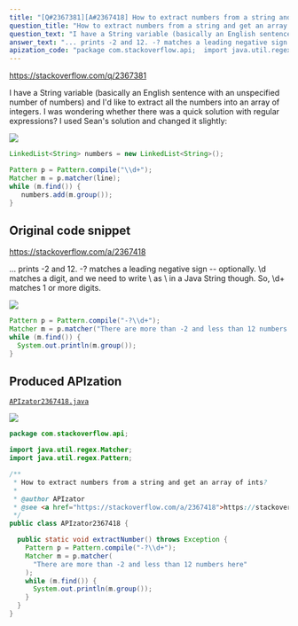 ```yaml
---
title: "[Q#2367381][A#2367418] How to extract numbers from a string and get an array of ints?"
question_title: "How to extract numbers from a string and get an array of ints?"
question_text: "I have a String variable (basically an English sentence with an unspecified number of numbers) and I'd like to extract all the numbers into an array of integers. I was wondering whether there was a quick solution with regular expressions? I used Sean's solution and changed it slightly:"
answer_text: "... prints -2 and 12. -? matches a leading negative sign -- optionally. \\d matches a digit, and we need to write \\ as \\\\ in a Java String though. So, \\d+ matches 1 or more digits."
apization_code: "package com.stackoverflow.api;  import java.util.regex.Matcher; import java.util.regex.Pattern;  /**  * How to extract numbers from a string and get an array of ints?  *  * @author APIzator  * @see <a href=\"https://stackoverflow.com/a/2367418\">https://stackoverflow.com/a/2367418</a>  */ public class APIzator2367418 {    public static void extractNumber() throws Exception {     Pattern p = Pattern.compile(\"-?\\\\d+\");     Matcher m = p.matcher(       \"There are more than -2 and less than 12 numbers here\"     );     while (m.find()) {       System.out.println(m.group());     }   } }"
---
```


https://stackoverflow.com/q/2367381

I have a String variable (basically an English sentence with an unspecified number of numbers) and I&#x27;d like to extract all the numbers into an array of integers. I was wondering whether there was a quick solution with regular expressions?
I used Sean&#x27;s solution and changed it slightly:


<div class="code-logo"><img src="/stackoverflow.png" /></div>

```java
LinkedList<String> numbers = new LinkedList<String>();

Pattern p = Pattern.compile("\\d+");
Matcher m = p.matcher(line); 
while (m.find()) {
   numbers.add(m.group());
}
```


## Original code snippet

https://stackoverflow.com/a/2367418

... prints -2 and 12.
-? matches a leading negative sign -- optionally. \d matches a digit, and we need to write \ as \\ in a Java String though. So, \d+ matches 1 or more digits.

<div class="code-logo"><img src="/stackoverflow.png" /></div>

```java
Pattern p = Pattern.compile("-?\\d+");
Matcher m = p.matcher("There are more than -2 and less than 12 numbers here");
while (m.find()) {
  System.out.println(m.group());
}
```

## Produced APIzation

[`APIzator2367418.java`](https://github.com/pasqualesalza/apization/raw/main/data/search/APIzator2367418.java)

<div class="code-logo"><img src="/apizator.png" /></div>

```java
package com.stackoverflow.api;

import java.util.regex.Matcher;
import java.util.regex.Pattern;

/**
 * How to extract numbers from a string and get an array of ints?
 *
 * @author APIzator
 * @see <a href="https://stackoverflow.com/a/2367418">https://stackoverflow.com/a/2367418</a>
 */
public class APIzator2367418 {

  public static void extractNumber() throws Exception {
    Pattern p = Pattern.compile("-?\\d+");
    Matcher m = p.matcher(
      "There are more than -2 and less than 12 numbers here"
    );
    while (m.find()) {
      System.out.println(m.group());
    }
  }
}

```